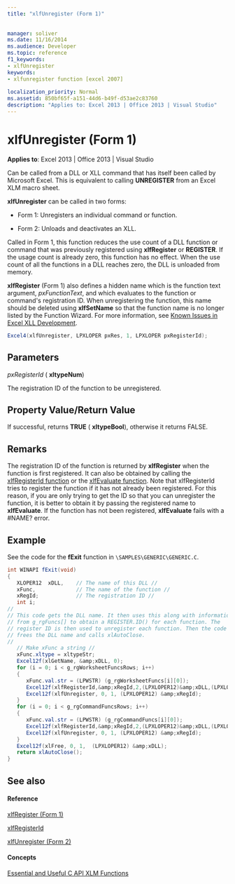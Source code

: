 ```yaml
---
title: "xlfUnregister (Form 1)"
 
 
manager: soliver
ms.date: 11/16/2014
ms.audience: Developer
ms.topic: reference
f1_keywords:
- xlfUnregister
keywords:
- xlfunregister function [excel 2007]
 
localization_priority: Normal
ms.assetid: 850bf65f-a151-44d6-b49f-d53ae2c83760
description: "Applies to: Excel 2013 | Office 2013 | Visual Studio"
---
```


# xlfUnregister (Form 1)

 **Applies to**: Excel 2013 | Office 2013 | Visual Studio 
  
Can be called from a DLL or XLL command that has itself been called by Microsoft Excel. This is equivalent to calling **UNREGISTER** from an Excel XLM macro sheet. 
  
 **xlfUnregister** can be called in two forms: 
  
- Form 1: Unregisters an individual command or function.
    
- Form 2: Unloads and deactivates an XLL.
    
Called in Form 1, this function reduces the use count of a DLL function or command that was previously registered using **xlfRegister** or **REGISTER**. If the usage count is already zero, this function has no effect. When the use count of all the functions in a DLL reaches zero, the DLL is unloaded from memory.
  
 **xlfRegister** (Form 1) also defines a hidden name which is the function text argument,  _pxFunctionText_, and which evaluates to the function or command's registration ID. When unregistering the function, this name should be deleted using **xlfSetName** so that the function name is no longer listed by the Function Wizard. For more information, see [Known Issues in Excel XLL Development](known-issues-in-excel-xll-development.md).
  
```cs
Excel4(xlfUnregister, LPXLOPER pxRes, 1, LPXLOPER pxRegisterId);
```

## Parameters

 _pxRegisterId_ ( **xltypeNum**)
  
The registration ID of the function to be unregistered.
  
## Property Value/Return Value

If successful, returns **TRUE** ( **xltypeBool**), otherwise it returns FALSE.
  
## Remarks

The registration ID of the function is returned by **xlfRegister** when the function is first registered. It can also be obtained by calling the [xlfRegisterId function](xlfregisterid.md) or the [xlfEvaluate function](xlfevaluate.md). Note that xlfRegisterId tries to register the function if it has not already been registered. For this reason, if you are only trying to get the ID so that you can unregister the function, it is better to obtain it by passing the registered name to **xlfEvaluate**. If the function has not been registered, **xlfEvaluate** fails with a #NAME? error. 
  
## Example

See the code for the **fExit** function in  `\SAMPLES\GENERIC\GENERIC.C`.
  
```cs
int WINAPI fExit(void)
{
   XLOPER12  xDLL,    // The name of this DLL //
   xFunc,             // The name of the function //
   xRegId;            // The registration ID //
   int i;
//
// This code gets the DLL name. It then uses this along with information
// from g_rgFuncs[] to obtain a REGISTER.ID() for each function. The
// register ID is then used to unregister each function. Then the code
// frees the DLL name and calls xlAutoClose.
//
   // Make xFunc a string //
   xFunc.xltype = xltypeStr;
   Excel12f(xlGetName, &amp;xDLL, 0);
   for (i = 0; i < g_rgWorksheetFuncsRows; i++)
   {
      xFunc.val.str = (LPWSTR) (g_rgWorksheetFuncs[i][0]);
      Excel12f(xlfRegisterId,&amp;xRegId,2,(LPXLOPER12)&amp;xDLL,(LPXLOPER12)&amp;xFunc);
      Excel12f(xlfUnregister, 0, 1, (LPXLOPER12) &amp;xRegId);
   }
   for (i = 0; i < g_rgCommandFuncsRows; i++)
   {
      xFunc.val.str = (LPWSTR) (g_rgCommandFuncs[i][0]);
      Excel12f(xlfRegisterId,&amp;xRegId,2,(LPXLOPER12)&amp;xDLL,(LPXLOPER12)&amp;xFunc);
      Excel12f(xlfUnregister, 0, 1, (LPXLOPER12) &amp;xRegId);
   }
   Excel12f(xlFree, 0, 1,  (LPXLOPER12) &amp;xDLL);
   return xlAutoClose();
}
```

## See also

#### Reference

[xlfRegister (Form 1)](xlfregister-form-1.md)
  
[xlfRegisterId](xlfregisterid.md)
  
[xlfUnregister (Form 2)](xlfunregister-form-2.md)
#### Concepts

[Essential and Useful C API XLM Functions](essential-and-useful-c-api-xlm-functions.md)

